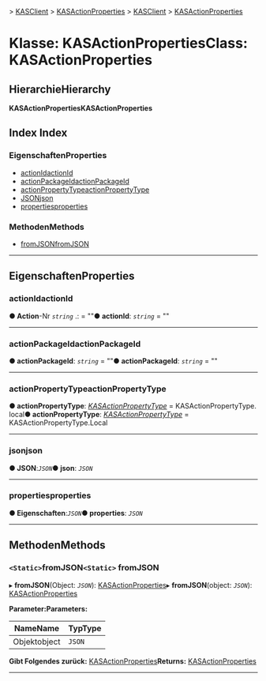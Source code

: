 <span data-ttu-id="d3554-101">[](../README.md) > [KASClient](../modules/kasclient.md) > [KASActionProperties](../classes/kasclient.kasactionproperties.md)</span><span class="sxs-lookup"><span data-stu-id="d3554-101">[](../README.md) > [KASClient](../modules/kasclient.md) > [KASActionProperties](../classes/kasclient.kasactionproperties.md)</span></span>

# <a name="class-kasactionproperties"></a><span data-ttu-id="d3554-102">Klasse: KASActionProperties</span><span class="sxs-lookup"><span data-stu-id="d3554-102">Class: KASActionProperties</span></span>

## <a name="hierarchy"></a><span data-ttu-id="d3554-103">Hierarchie</span><span class="sxs-lookup"><span data-stu-id="d3554-103">Hierarchy</span></span>

<span data-ttu-id="d3554-104">**KASActionProperties**</span><span class="sxs-lookup"><span data-stu-id="d3554-104">**KASActionProperties**</span></span>

## <a name="index"></a><span data-ttu-id="d3554-105">Index </span><span class="sxs-lookup"><span data-stu-id="d3554-105">Index</span></span>

### <a name="properties"></a><span data-ttu-id="d3554-106">Eigenschaften</span><span class="sxs-lookup"><span data-stu-id="d3554-106">Properties</span></span>

* [<span data-ttu-id="d3554-107">actionId</span><span class="sxs-lookup"><span data-stu-id="d3554-107">actionId</span></span>](kasclient.kasactionproperties.md#actionid)
* [<span data-ttu-id="d3554-108">actionPackageId</span><span class="sxs-lookup"><span data-stu-id="d3554-108">actionPackageId</span></span>](kasclient.kasactionproperties.md#actionpackageid)
* [<span data-ttu-id="d3554-109">actionPropertyType</span><span class="sxs-lookup"><span data-stu-id="d3554-109">actionPropertyType</span></span>](kasclient.kasactionproperties.md#actionpropertytype)
* [<span data-ttu-id="d3554-110">JSON</span><span class="sxs-lookup"><span data-stu-id="d3554-110">json</span></span>](kasclient.kasactionproperties.md#json)
* [<span data-ttu-id="d3554-111">properties</span><span class="sxs-lookup"><span data-stu-id="d3554-111">properties</span></span>](kasclient.kasactionproperties.md#properties)
### <a name="methods"></a><span data-ttu-id="d3554-112">Methoden</span><span class="sxs-lookup"><span data-stu-id="d3554-112">Methods</span></span>

* [<span data-ttu-id="d3554-113">fromJSON</span><span class="sxs-lookup"><span data-stu-id="d3554-113">fromJSON</span></span>](kasclient.kasactionproperties.md#fromjson)

---

## <a name="properties"></a><span data-ttu-id="d3554-114">Eigenschaften</span><span class="sxs-lookup"><span data-stu-id="d3554-114">Properties</span></span>

<a id="actionid"></a>

###  <a name="actionid"></a><span data-ttu-id="d3554-115">actionId</span><span class="sxs-lookup"><span data-stu-id="d3554-115">actionId</span></span>

<span data-ttu-id="d3554-116">**● Action**-Nr *`string`* .: = ""</span><span class="sxs-lookup"><span data-stu-id="d3554-116">**● actionId**: *`string`* = ""</span></span>

___

<a id="actionpackageid"></a>

###  <a name="actionpackageid"></a><span data-ttu-id="d3554-117">actionPackageId</span><span class="sxs-lookup"><span data-stu-id="d3554-117">actionPackageId</span></span>

<span data-ttu-id="d3554-118">**● actionPackageId**: *`string`* = ""</span><span class="sxs-lookup"><span data-stu-id="d3554-118">**● actionPackageId**: *`string`* = ""</span></span>

___

<a id="actionpropertytype"></a>

###  <a name="actionpropertytype"></a><span data-ttu-id="d3554-119">actionPropertyType</span><span class="sxs-lookup"><span data-stu-id="d3554-119">actionPropertyType</span></span>

<span data-ttu-id="d3554-120">**● actionPropertyType**: *[KASActionPropertyType](../enums/kasclient.kasactionpropertytype.md)* = KASActionPropertyType. local</span><span class="sxs-lookup"><span data-stu-id="d3554-120">**● actionPropertyType**: *[KASActionPropertyType](../enums/kasclient.kasactionpropertytype.md)* =  KASActionPropertyType.Local</span></span>

___

<a id="json"></a>

###  <a name="json"></a><span data-ttu-id="d3554-121">json</span><span class="sxs-lookup"><span data-stu-id="d3554-121">json</span></span>

<span data-ttu-id="d3554-122">**● JSON**:*`JSON`*</span><span class="sxs-lookup"><span data-stu-id="d3554-122">**● json**: *`JSON`*</span></span>

___

<a id="properties"></a>

###  <a name="properties"></a><span data-ttu-id="d3554-123">properties</span><span class="sxs-lookup"><span data-stu-id="d3554-123">properties</span></span>

<span data-ttu-id="d3554-124">**● Eigenschaften**:*`JSON`*</span><span class="sxs-lookup"><span data-stu-id="d3554-124">**● properties**: *`JSON`*</span></span>

___

## <a name="methods"></a><span data-ttu-id="d3554-125">Methoden</span><span class="sxs-lookup"><span data-stu-id="d3554-125">Methods</span></span>

<a id="fromjson"></a>

### <a name="static-fromjson"></a><span data-ttu-id="d3554-126">`<Static>`fromJSON</span><span class="sxs-lookup"><span data-stu-id="d3554-126">`<Static>` fromJSON</span></span>

<span data-ttu-id="d3554-127">▸ **fromJSON**(Object: *`JSON`*): [KASActionProperties](kasclient.kasactionproperties.md)</span><span class="sxs-lookup"><span data-stu-id="d3554-127">▸ **fromJSON**(object: *`JSON`*): [KASActionProperties](kasclient.kasactionproperties.md)</span></span>

<span data-ttu-id="d3554-128">**Parameter:**</span><span class="sxs-lookup"><span data-stu-id="d3554-128">**Parameters:**</span></span>

| <span data-ttu-id="d3554-129">Name</span><span class="sxs-lookup"><span data-stu-id="d3554-129">Name</span></span> | <span data-ttu-id="d3554-130">Typ</span><span class="sxs-lookup"><span data-stu-id="d3554-130">Type</span></span> |
| ------ | ------ |
| <span data-ttu-id="d3554-131">Objekt</span><span class="sxs-lookup"><span data-stu-id="d3554-131">object</span></span> | `JSON` |

<span data-ttu-id="d3554-132">**Gibt Folgendes zurück:** [KASActionProperties](kasclient.kasactionproperties.md)</span><span class="sxs-lookup"><span data-stu-id="d3554-132">**Returns:** [KASActionProperties](kasclient.kasactionproperties.md)</span></span>

___

